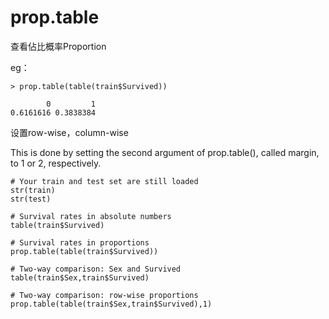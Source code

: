 # prop.table

查看佔比概率Proportion


eg：
```
> prop.table(table(train$Survived))

        0         1 
0.6161616 0.3838384 
```

设置row-wise，column-wise

This is done by setting the second argument of prop.table(), called margin, to 1 or 2, respectively.

```
# Your train and test set are still loaded
str(train)
str(test)

# Survival rates in absolute numbers
table(train$Survived)

# Survival rates in proportions
prop.table(table(train$Survived))
  
# Two-way comparison: Sex and Survived
table(train$Sex,train$Survived)

# Two-way comparison: row-wise proportions
prop.table(table(train$Sex,train$Survived),1)

```

